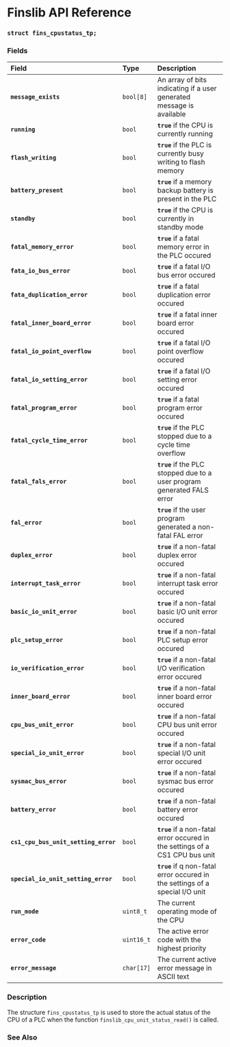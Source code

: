# Finslib API Reference

### `struct fins_cpustatus_tp;`

### Fields

| Field | Type | Description |
| :--- | :--- | :--- |
|**`message_exists`**|`bool[8]`|An array of bits indicating if a user generated message is available|
|**`running`**|`bool`|**`true`** if the CPU is currently running|
|**`flash_writing`**|`bool`|**`true`** if the PLC is currently busy writing to flash memory|
|**`battery_present`**|`bool`|**`true`** if a memory backup battery is present in the PLC|
|**`standby`**|`bool`|**`true`** if the CPU is currently in standby mode|
|**`fatal_memory_error`**|`bool`|**`true`** if a fatal memory error in the PLC occured|
|**`fata_io_bus_error`**|`bool`|**`true`** if a fatal I/O bus error occured|
|**`fata_duplication_error`**|`bool`|**`true`** if a fatal duplication error occured|
|**`fatal_inner_board_error`**|`bool`|**`true`** if a fatal inner board error occured|
|**`fatal_io_point_overflow`**|`bool`|**`true`** if a fatal I/O point overflow occured|
|**`fatal_io_setting_error`**|`bool`|**`true`** if a fatal I/O setting error occured|
|**`fatal_program_error`**|`bool`|**`true`** if a fatal program error occured|
|**`fatal_cycle_time_error`**|`bool`|**`true`** if the PLC stopped due to a cycle time overflow|
|**`fatal_fals_error`**|`bool`|**`true`** if the PLC stopped due to a user program generated FALS error|
|**`fal_error`**|`bool`|**`true`** if the user program generated a non-fatal FAL error|
|**`duplex_error`**|`bool`|**`true`** if a non-fatal duplex error occured|
|**`interrupt_task_error`**|`bool`|**`true`** if a non-fatal interrupt task error occured|
|**`basic_io_unit_error`**|`bool`|**`true`** if a non-fatal basic I/O unit error occured|
|**`plc_setup_error`**|`bool`|**`true`** if a non-fatal PLC setup error occured|
|**`io_verification_error`**|`bool`|**`true`** if a non-fatal I/O verification error occured|
|**`inner_board_error`**|`bool`|**`true`** if a non-fatal inner board error occured|
|**`cpu_bus_unit_error`**|`bool`|**`true`** if a non-fatal CPU bus unit error occured|
|**`special_io_unit_error`**|`bool`|**`true`** if a non-fatal special I/O unit error occured|
|**`sysmac_bus_error`**|`bool`|**`true`** if a non-fatal sysmac bus error occured|
|**`battery_error`**|`bool`|**`true`** if a non-fatal battery error occured|
|**`cs1_cpu_bus_unit_setting_error`**|`bool`|**`true`** if a non-fatal error occured in the settings of a CS1 CPU bus unit|
|**`special_io_unit_setting_error`**|`bool`|**`true`** if q non-fatal error occured in the settings of a special I/O unit|
|**`run_mode`**|`uint8_t`|The current operating mode of the CPU|
|**`error_code`**|`uint16_t`|The active error code with the highest priority|
|**`error_message`**|`char[17]`|The current active error message in ASCII text|

### Description

The structure `fins_cpustatus_tp` is used to store the actual status of the CPU of a PLC when the function
`finslib_cpu_unit_status_read()` is called.

### See Also
